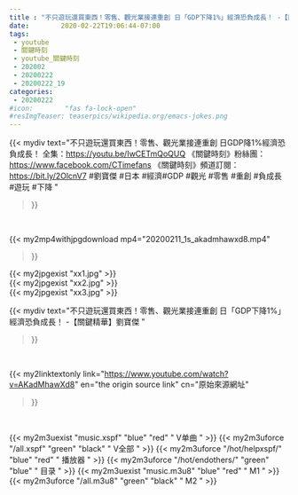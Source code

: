 ```yaml
---
title : "不只遊玩還買東西！零售、觀光業接連重創 日「GDP下降1%」經濟恐負成長！ -【關鍵精華】劉寶傑 "
date:        2020-02-22T19:06:44-07:00
tags:
 - youtube
 - 關鍵時刻
 - youtube_關鍵時刻
 - 202002
 - 20200222
 - 20200222_19
categories:
 - 20200222
#icon:        "fas fa-lock-open"
#resImgTeaser: teaserpics/wikipedia.org/emacs-jokes.png
---
```


{{< mydiv text="不只遊玩還買東西！零售、觀光業接連重創 日GDP降1%經濟恐負成長！ 全集：https://youtu.be/IwCETmQoQUQ  《關鍵時刻》粉絲團：https://www.facebook.com/CTimefans 《關鍵時刻》頻道訂閱：https://bit.ly/2OlcnV7  #劉寶傑 #日本 #經濟#GDP #觀光 #零售 #重創 #負成長  #遊玩 #下降 "
>}}
<br>


{{< my2mp4withjpgdownload mp4="20200211_1s_akadmhawxd8.mp4"
>}}

{{< my2jpgexist "xx1.jpg" >}}<br>
{{< my2jpgexist "xx2.jpg" >}}<br>
{{< my2jpgexist "xx3.jpg" >}}<br>



{{< mydiv text="不只遊玩還買東西！零售、觀光業接連重創 日「GDP下降1%」經濟恐負成長！ -【關鍵精華】劉寶傑 "
>}}
<br>

{{< my2linktextonly link="https://www.youtube.com/watch?v=AKadMhawXd8"
en="the origin source link" cn="原始來源網址"
>}}


<br>

{{< my2m3uexist "music.xspf"        "blue"   "red"    " V单曲 " >}} {{< my2m3uforce "/all.xspf"         "green"  "black"  " V全部 " >}} {{< my2m3uforce "/hot/helpxspf/"    "blue"   "red"    " 播放器 " >}} {{< my2m3uforce "/hot/endothers/"   "green"  "blue"   " 目录 " >}} {{< my2m3uexist "music.m3u8"        "blue"   "red"    " M1 " >}} {{< my2m3uforce "/all.m3u8"         "green"  "black"  " M2 " >}} 
